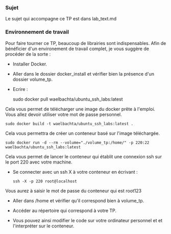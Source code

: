 ### Sujet
Le sujet qui accompagne ce TP est dans lab\_text.md


### Environnement de travail
Pour faire tourner ce TP, beaucoup de librairies sont indispensables. Afin de bénéficier d'un environement de travail complet, je vous suggère de procéder de la sorte : 

- Installer Docker.

- Aller dans le dossier docker_install et vérifier bien la présence d'un dossier volume\_tp. 

- Ecrire :

    sudo docker pull waelbachta/ubuntu_ssh_labs:latest

Cela vous permet de télécharger une image du docker prête à l'emploi. Vous allez devoir utiliser votre mot de passe personnel.

    sudo docker build -t waelbachta/ubuntu_ssh_labs:latest .

 Cela vous permettra de créer un conteneur basé sur l'image téléchargée.


 	sudo docker run -d --rm --volume="./volume_tp:/home/" -p 220:22 waelbachta/ubuntu_ssh_labs:latest

Cela vous permet de lancer le conteneur qui établit une connexion ssh sur le port 220 avec votre machine.

- Se connecter avec un ssh X à votre conteneur en écrivant :
     ```
    ssh -X -p 220 root@localhost
 	```
 Vous aurez à saisir le mot de passe du conteneur qui est root123

 - Aller dans /home et vérifier qu'il correspond bien à volume\_tp.

 - Accéder au répertoire qui correspond à votre TP.

 - Vous pouvez ainsi modifier le code sur votre ordinateur personnel et et l'interpréter sur le conteneur.

